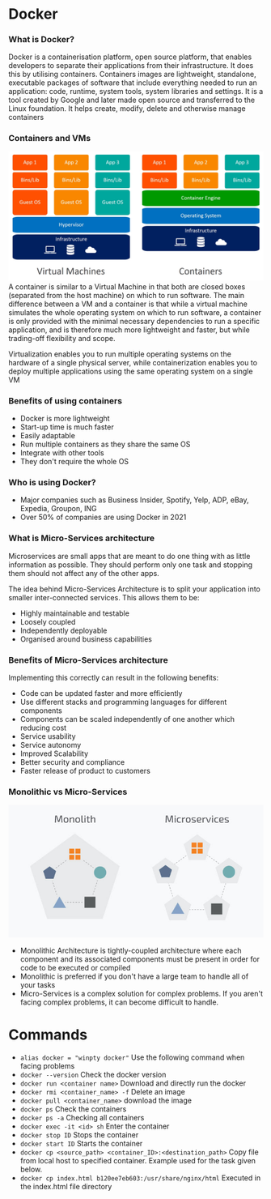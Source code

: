 # Docker
### What is Docker?
Docker is a containerisation platform, open source platform, that enables developers to separate their applications from their infrastructure. It does this by utilising containers.
Containers images are lightweight, standalone, executable packages of software that include everything needed to run an application: code, runtime, system tools, system libraries and settings.
It  is a tool created by Google and later made open source and transferred to the Linux foundation. It helps create, modify, delete and otherwise manage containers

### Containers and VMs
![img_1.png](img_1.png)
A container is similar to a Virtual Machine in that both are closed boxes (separated from the host machine) on which to run software. The main difference between a VM and a container is that while a virtual machine simulates the whole operating system on which to run software, a container is only provided with the minimal necessary dependencies to run a specific application, and is therefore much more lightweight and faster, but while trading-off flexibility and scope.

Virtualization enables you to run multiple operating systems on the hardware of a single physical server, while containerization enables you to deploy multiple applications using the same operating system on a single VM
### Benefits of using containers
- Docker is more lightweight
- Start-up time is much faster
- Easily adaptable
- Run multiple containers as they share the same OS
- Integrate with other tools
- They don't require the whole OS

### Who is using Docker?
- Major companies such as Business Insider, Spotify, Yelp, ADP, eBay, Expedia, Groupon, ING
- Over 50% of companies are using Docker in 2021

### What is Micro-Services architecture
Microservices are small apps that are meant to do one thing with as little information as possible.
They should perform only one task and stopping them should not affect any of the other apps.

The idea behind Micro-Services Architecture is to split your application into smaller inter-connected services. This allows them to be:
- Highly maintainable and testable
- Loosely coupled
- Independently deployable
- Organised around business capabilities

### Benefits of Micro-Services architecture
Implementing this correctly can result in the following benefits:
- Code can be updated faster and more efficiently
- Use different stacks and programming languages for different components
- Components can be scaled independently of one another which reducing cost
- Service usability
- Service autonomy
- Improved Scalability
- Better security and compliance
- Faster release of product to customers

### Monolithic vs Micro-Services
![img.png](img.png)
- Monolithic Architecture is tightly-coupled architecture where each component and its associated components must be present in order for code to be executed or compiled
- Monolithic is preferred if you don't have a large team to handle all of your tasks
- Micro-Services is a complex solution for complex problems. If you aren't facing complex problems, it can become difficult to handle.

# Commands
- `alias docker = "winpty docker"` Use the following command when facing problems 
- `docker --version` Check the docker version
- `docker run <container name>` Download and directly run the docker
- `docker rmi <container_name> -f` Delete an image
- `docker pull <container_name>` download the image
- `docker ps` Check the containers
- `docker ps -a` Checking all containers
- `docker exec -it <id> sh` Enter the container
- `docker stop ID` Stops the container
- `docker start ID` Starts the container
- `docker cp <source_path> <container_ID>:<destination_path>` Copy file from local host to specified container. Example used for the task given below. 
- `docker cp index.html b120ee7eb603:/usr/share/nginx/html` Executed in the index.html file directory